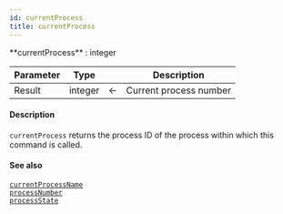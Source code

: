```yaml
---
id: currentProcess
title: currentProcess
---
```



<!-- REF #_command_.currentProcess.Syntax -->**currentProcess** : integer<!-- END REF -->


<!-- REF #_command_.currentProcess.Params -->
|Parameter|Type||Description|
|---------|--- |:---:|------|
|Result|integer|<-|Current process number|<!-- END REF -->


#### Description

`currentProcess` <!-- REF #_command_.currentProcess.Summary -->returns the process ID of the process within which this command is called<!-- END REF -->.


#### See also

[`currentProcessName`](currentProcessName.md)<br/>
[`processNumber`](processNumber.md)<br/>
[`processState`](processState.md)
